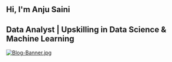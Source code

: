 ## Hi, I'm Anju Saini


## Data Analyst | Upskilling in Data Science & Machine Learning

[![Blog-Banner.jpg](https://i.postimg.cc/5N2qWbk2/Blog-Banner.jpg)](https://postimg.cc/bd42Qch7)

          


  
                                                              
                                                              
                                                                                                               
                                                                            
